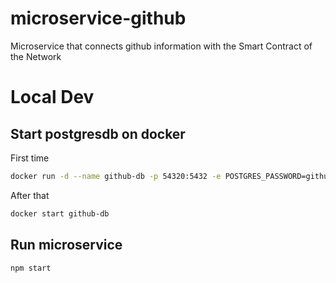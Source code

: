 # microservice-github
Microservice that connects github information with the Smart Contract of the Network

# Local Dev
## Start postgresdb on docker

First time
```bash
docker run -d --name github-db -p 54320:5432 -e POSTGRES_PASSWORD=github -e POSTGRES_DB=github -e POSTGRES_USER=github postgres:13
```
After that
```bash
docker start github-db
```

## Run microservice
```bash
npm start
```
